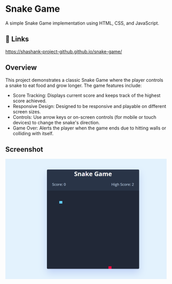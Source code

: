 



# Snake Game

A simple Snake Game implementation using HTML, CSS, and JavaScript.
## 🔗 Links

https://shashank-project-github.github.io/snake-game/

## Overview
This project demonstrates a classic Snake Game where the player controls a snake to eat food and grow longer. The game features include:



- Score Tracking: Displays current score and keeps track of the highest score achieved.
- Responsive Design: Designed to be responsive and playable on different screen sizes.
- Controls: Use arrow keys or on-screen controls (for mobile or touch devices) to change the snake's direction.
- Game Over: Alerts the player when the game ends due to hitting walls or colliding with itself.



## Screenshot
![App Screenshot](snakegame.png)

